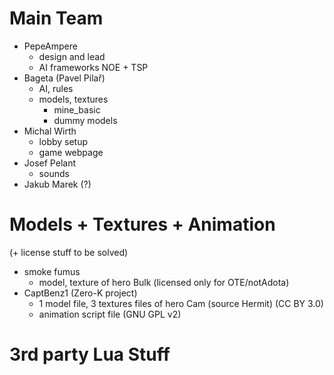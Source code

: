 Main Team
=========

* PepeAmpere
	- design and lead
	- AI frameworks NOE + TSP
* Bageta (Pavel Pilař)
	- AI, rules
	- models, textures
		- mine_basic
		- dummy models
* Michal Wirth
	- lobby setup
	- game webpage
* Josef Pelant
	- sounds
* Jakub Marek (?)

Models + Textures + Animation
=============================
(+ license stuff to be solved)

* smoke fumus
	- model, texture of hero Bulk (licensed only for OTE/notAdota)
* CaptBenz1 (Zero-K project)
	- 1 model file, 3 textures files of hero Cam (source Hermit) (CC BY 3.0)
	- animation script file (GNU GPL v2)

3rd party Lua Stuff
===================
